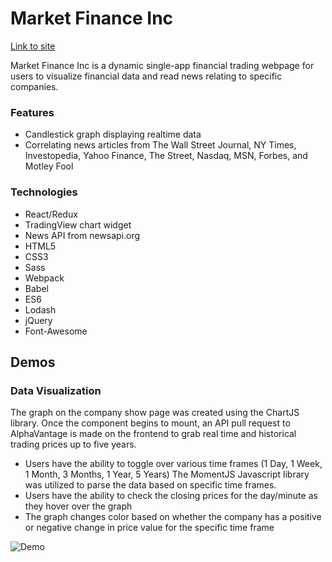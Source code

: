 # Market Finance Inc

[Link to site](https://stocksoverflow.herokuapp.com/#/)

Market Finance Inc is a dynamic single-app financial trading webpage
for users to visualize financial data and read news relating to
specific companies.


### Features

+ Candlestick graph displaying realtime data
+ Correlating news articles from The Wall Street Journal, NY Times,
Investopedia, Yahoo Finance, The Street, Nasdaq, MSN, Forbes,
and Motley Fool

### Technologies

+ React/Redux
+ TradingView chart widget
+ News API from newsapi.org
+ HTML5
+ CSS3
+ Sass
+ Webpack
+ Babel
+ ES6
+ Lodash
+ jQuery
+ Font-Awesome

## Demos

### Data Visualization

The graph on the company show page was created using the ChartJS library.
Once the component begins to mount, an API pull request to AlphaVantage
is made on the frontend to grab real time and historical trading
prices up to five years.
+ Users have the ability to toggle over various time frames (1 Day,
  1 Week, 1 Month, 3 Months, 1 Year, 5 Years) The MomentJS Javascript
  library was utilized to parse the data based on specific time frames.
+ Users have the ability to check the closing prices for the day/minute
  as they hover over the graph
+ The graph changes color based on whether the company has a positive
  or negative change in price value for the specific time frame

![Demo](https://github.com/avelasco920/Market-Finance-Inc/blob/master/assets/demo.gif?raw=true)
